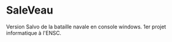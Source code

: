 # SaleVeau
Version Salvo de la bataille navale en console windows.
1er projet informatique à l'ENSC.
